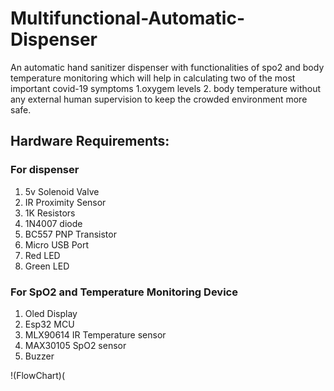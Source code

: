 # Multifunctional-Automatic-Dispenser
An automatic hand sanitizer dispenser with functionalities of spo2 and body temperature monitoring which will help in calculating two of the most important covid-19 symptoms 
1.oxygem levels 
2. body temperature 
without any external human supervision to keep the crowded environment more safe.

## Hardware Requirements:

### For dispenser
1. 5v Solenoid Valve 
2. IR Proximity Sensor
3. 1K Resistors
4. 1N4007 diode
5. BC557 PNP Transistor
6. Micro USB Port 
7. Red LED 
8. Green LED

### For SpO2 and Temperature Monitoring Device
1. Oled Display
2. Esp32 MCU
3. MLX90614 IR Temperature sensor 
4. MAX30105 SpO2 sensor 
5. Buzzer 

!(FlowChart)(


